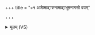+++
title = "०१ अजैष्माद्यासनामाद्याभूमनागसो वयम्"

+++
<details><summary>मूलम् (VS)</summary>

अजै॑ष्मा॒द्यास॑नामा॒द्याभू॒मना॑गसो व॒यम् ॥
</details>